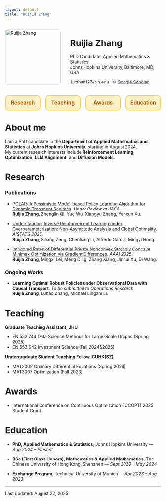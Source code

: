 ```yaml
---
layout: default
title: "Ruijia Zhang"
---
```


<div style="display:flex; align-items:center; gap:30px;">

  <!-- 左边头像 -->
  <img src="/assets/img/IMG_7756.JPG" alt="Ruijia Zhang" width="180" style="border-radius:8px;">

  <!-- 右边文字 -->
  <div>
    <h1>Ruijia Zhang</h1>
    <p>PhD Candidate, Applied Mathematics & Statistics<br>
    Johns Hopkins University, Baltimore, MD, USA</p>
    <p>📧 rzhan127@jh.edu · 🌐 <a href="https://scholar.google.com/citations?hl=en&view_op=list_works&gmla=AH8HC4xKcj1WPYEBl4BOKBJSNUDnuIYeSvYlkX7-dQ4kBPxmvPHlivRQCNgLqubQLr0uDDR6fpXjlDxT8F1wyw&user=gBhh93cAAAAJ">Google Scholar</a></p>
  </div>

</div>

<!-- Nav -->
<style>
  .navbar{
    display:grid;
    grid-template-columns: repeat(4, minmax(0,1fr)); /* 四个按钮均分整行 */
    gap:16px;
    margin:20px 0 28px;
  }
  .navbar a{
    display:block;
    text-align:center;
    padding:14px 0;
    border:2px solid #fcd34d;       /* 金黄描边 */
    border-radius:12px;
    background:#fef3c7;              /* 浅黄底 */
    color:#b45309 !important;        /* 深琥珀字色 */
    text-decoration:none !important; /* 去掉下划线 */
    font-weight:700;
    font-size:1.05rem;
    line-height:1;
    transition:all .2s ease;
  }
  .navbar a:hover{
    background:#fde68a;
    transform:translateY(-2px);
    box-shadow:0 4px 12px rgba(249,115,22,.15);
  }
  /* 小屏自适应：手机上两列 */
  @media (max-width: 640px){
    .navbar{ grid-template-columns: repeat(2, minmax(0,1fr)); }
  }
</style>

<div class="navbar">
  <a href="#research">Research</a>
  <a href="#teaching">Teaching</a>
  <a href="#awards">Awards</a>
  <a href="#education">Education</a>
</div>

# About me
I am a PhD candidate in the **Department of Applied Mathematics and Statistics** at **Johns Hopkins University**, starting in August 2024.  
My current research interests include **Reinforcement Learning**, **Optimization**, **LLM Alignment**, and **Diffusion Models**.

# Research

### Publications

<!-- 只作用于 Publications 的标题链接 -->
<style>
  /* 提高优先级：限定在 main 内的 .pubs 容器里，并加 !important */
  main .pubs a.pub-link,
  main .pubs a.pub-link:visited{
    color:#1a0dab !important;            /* 蓝色 */
    text-decoration:none !important;     /* 常态无下划线 */
    font-weight:800;                     /* 维持粗体 */
    line-height:1.35;
  }
  main .pubs a.pub-link:hover,
  main .pubs a.pub-link:focus{
    color:#0b0080 !important;            /* 悬停深蓝 */
    text-decoration:underline !important;
  }
</style>

<div class="pubs">

- <a class="pub-link" href="https://arxiv.org/abs/2506.20406">POLAR: A Pessimistic Model-based Policy Learning Algorithm for Dynamic Treatment Regimes</a>. *Under Review at JASA*.  
  **Ruijia Zhang**, Zhenglin Qi, Yue Wu, Xiangyu Zhang, Yanxun Xu.

- <a class="pub-link" href="https://arxiv.org/abs/2503.17865">Understanding Inverse Reinforcement Learning under Overparameterization: Non-Asymptotic Analysis and Global Optimality</a>. *AISTATS 2025*.  
  **Ruijia Zhang**, Siliang Zeng, Chenliang Li, Alfredo Garcia, Mingyi Hong.

- <a class="pub-link" href="https://arxiv.org/abs/2503.18317">Improved Rates of Differential Private Nonconvex Strongly Concave Minimax Optimization via Gradient Differences</a>. *AAAI 2025*.  
  **Ruijia Zhang**, Mingxi Lei, Meng Ding, Zhang Xiang, Jinhui Xu, Di Wang.

</div>

### Ongoing Works
- **Learning Optimal Robust Policies under Observational Data with Causal Transport**. *To be submitted to Operations Research*.  
  **Ruijia Zhang**, Luhao Zhang, Michael Lingzhi Li.

# Teaching
**Graduate Teaching Assistant, JHU**
- EN.553.744 Data Science Methods for Large-Scale Graphs (Spring 2025)
- EN.553.642 Investment Science (Fall 2024&2025)

**Undergraduate Student Teaching Fellow, CUHK(SZ)**
- MAT2002 Ordinary Differential Equations (Spring 2024)
- MAT3007 Optimization (Fall 2023)

# Awards
- International Conference on Continuous Optimization (ICCOPT) 2025 Student Grant 

# Education
- **PhD, Applied Mathematics & Statistics**, Johns Hopkins University — *Aug 2024 – Present*    

- **BSc (First Class Honors), Mathematics & Applied Mathematics**, The Chinese University of Hong Kong, Shenzhen — *Sept 2020 – May 2024*  

- **Exchange Program**, Technical University of Munich — *Apr 2023 – Aug 2023*  

<hr>
<div class="small">Last updated: August 22, 2025</div>
